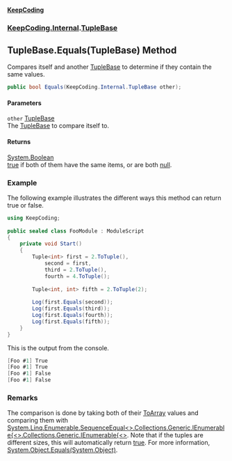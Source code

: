 #### [KeepCoding](index.md 'index')
### [KeepCoding.Internal](KeepCoding_Internal.md 'KeepCoding.Internal').[TupleBase](TupleBase.md 'KeepCoding.Internal.TupleBase')
## TupleBase.Equals(TupleBase) Method
Compares itself and another [TupleBase](TupleBase.md 'KeepCoding.Internal.TupleBase') to determine if they contain the same values.  
```csharp
public bool Equals(KeepCoding.Internal.TupleBase other);
```
#### Parameters
<a name='KeepCoding_Internal_TupleBase_Equals(KeepCoding_Internal_TupleBase)_other'></a>
`other` [TupleBase](TupleBase.md 'KeepCoding.Internal.TupleBase')  
The [TupleBase](TupleBase.md 'KeepCoding.Internal.TupleBase') to compare itself to.
  
#### Returns
[System.Boolean](https://docs.microsoft.com/en-us/dotnet/api/System.Boolean 'System.Boolean')  
[true](https://docs.microsoft.com/en-us/dotnet/csharp/language-reference/builtin-types/bool 'https://docs.microsoft.com/en-us/dotnet/csharp/language-reference/builtin-types/bool') if both of them have the same items, or are both [null](https://docs.microsoft.com/en-us/dotnet/csharp/language-reference/keywords/null 'https://docs.microsoft.com/en-us/dotnet/csharp/language-reference/keywords/null').
### Example
The following example illustrates the different ways this method can return true or false.  
```csharp
using KeepCoding;  
  
public sealed class FooModule : ModuleScript  
{  
    private void Start()  
    {  
        Tuple<int> first = 2.ToTuple(),  
            second = first,  
            third = 2.ToTuple(),  
            fourth = 4.ToTuple();  
              
        Tuple<int, int> fifth = 2.ToTuple(2);  
          
        Log(first.Equals(second));  
        Log(first.Equals(third));  
        Log(first.Equals(fourth));  
        Log(first.Equals(fifth));  
    }  
}  
```
  
This is the output from the console.  
```csharp
[Foo #1] True  
[Foo #1] True  
[Foo #1] False  
[Foo #1] False  
```
### Remarks
The comparison is done by taking both of their [ToArray](TupleBase_ToArray.md 'KeepCoding.Internal.TupleBase.ToArray') values and comparing them with [System.Linq.Enumerable.SequenceEqual&lt;&gt;.Collections.Generic.IEnumerable{&lt;&gt;.Collections.Generic.IEnumerable{&lt;&gt;](https://docs.microsoft.com/en-us/dotnet/api/System.Linq.Enumerable.SequenceEqual--1#System_Linq_Enumerable_SequenceEqual__1_System_Collections_Generic_IEnumerable{__0},System_Collections_Generic_IEnumerable{__0}_ 'System.Linq.Enumerable.SequenceEqual``1(System.Collections.Generic.IEnumerable{``0},System.Collections.Generic.IEnumerable{``0})'). Note that if the tuples are different sizes, this will automatically return [true](https://docs.microsoft.com/en-us/dotnet/csharp/language-reference/builtin-types/bool 'https://docs.microsoft.com/en-us/dotnet/csharp/language-reference/builtin-types/bool'). For more information, [System.Object.Equals(System.Object)](https://docs.microsoft.com/en-us/dotnet/api/System.Object.Equals#System_Object_Equals_System_Object_ 'System.Object.Equals(System.Object)').  
